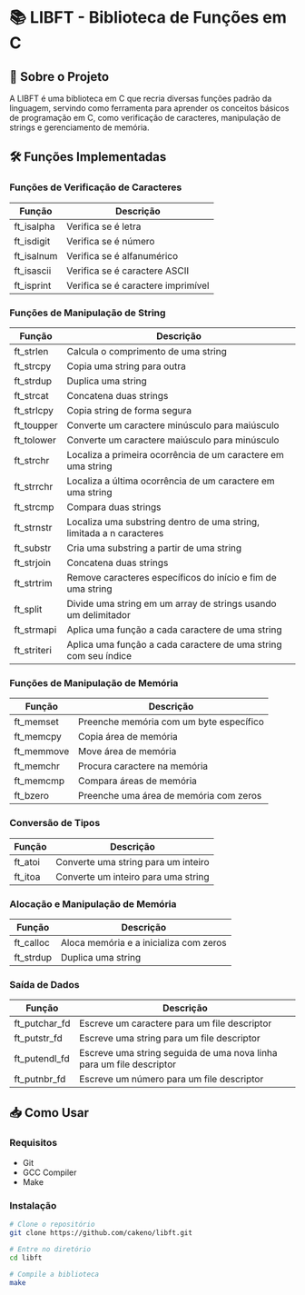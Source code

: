 # 📚 LIBFT - Biblioteca de Funções em C

## 📖 Sobre o Projeto
A LIBFT é uma biblioteca em C que recria diversas funções padrão da linguagem, servindo como ferramenta para aprender os conceitos básicos de programação em C, como verificação de caracteres, manipulação de strings e gerenciamento de memória.

## 🛠️ Funções Implementadas

### Funções de Verificação de Caracteres
| Função | Descrição |
|--------|-----------|
| ft_isalpha | Verifica se é letra |
| ft_isdigit | Verifica se é número |
| ft_isalnum | Verifica se é alfanumérico |
| ft_isascii | Verifica se é caractere ASCII |
| ft_isprint | Verifica se é caractere imprimível |

### Funções de Manipulação de String
| Função | Descrição |
| -------- | ----------- |
| ft_strlen | Calcula o comprimento de uma string |
| ft_strcpy | Copia uma string para outra |
| ft_strdup | Duplica uma string |
| ft_strcat | Concatena duas strings |
| ft_strlcpy | Copia string de forma segura |
| ft_toupper | Converte um caractere minúsculo para maiúsculo	 |
| ft_tolower | Converte um caractere maiúsculo para minúsculo	 |
| ft_strchr | Localiza a primeira ocorrência de um caractere em uma string |
| ft_strrchr | Localiza a última ocorrência de um caractere em uma string	|
| ft_strcmp | Compara duas strings |
| ft_strnstr | Localiza uma substring dentro de uma string, limitada a n caracteres	|
| ft_substr | Cria uma substring a partir de uma string |
| ft_strjoin | Concatena duas strings |
| ft_strtrim | Remove caracteres específicos do início e fim de uma string |
| ft_split | Divide uma string em um array de strings usando um delimitador |
| ft_strmapi | Aplica uma função a cada caractere de uma string |
| ft_striteri | Aplica uma função a cada caractere de uma string com seu índice |

### Funções de Manipulação de Memória
| Função | Descrição |
|--------|-----------|
| ft_memset | Preenche memória com um byte específico |
| ft_memcpy | Copia área de memória |
| ft_memmove | Move área de memória |
| ft_memchr | Procura caractere na memória |
| ft_memcmp | Compara áreas de memória |
| ft_bzero | Preenche uma área de memória com zeros |

### Conversão de Tipos
| Função | Descrição |
|--------|-----------|
| ft_atoi | Converte uma string para um inteiro	|
| ft_itoa | Converte um inteiro para uma string |

### Alocação e Manipulação de Memória
| Função | Descrição |
|--------|-----------|
| ft_calloc | Aloca memória e a inicializa com zeros |
| ft_strdup | Duplica uma string |

### Saída de Dados
| Função | Descrição |
|--------|-----------|
| ft_putchar_fd | Escreve um caractere para um file descriptor |
| ft_putstr_fd | Escreve uma string para um file descriptor |
| ft_putendl_fd | Escreve uma string seguida de uma nova linha para um file descriptor |
| ft_putnbr_fd | Escreve um número para um file descriptor |

## 📥 Como Usar

### Requisitos
- Git
- GCC Compiler
- Make

### Instalação
```bash
# Clone o repositório
git clone https://github.com/cakeno/libft.git

# Entre no diretório
cd libft

# Compile a biblioteca
make
